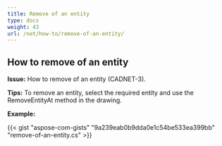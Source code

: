 ```yaml
---
title: Remove of an entity
type: docs
weight: 43
url: /net/how-to/remove-of-an-entity/
---
```


## **How to remove of an entity**

**Issue:** How to remove of an entity (CADNET-3).

**Tips:** To remove an entity, select the required entity and use the RemoveEntityAt method in the drawing.

**Example:**

{{< gist "aspose-com-gists" "9a239eab0b9dda0e1c54be533ea399bb" "remove-of-an-entity.cs" >}}